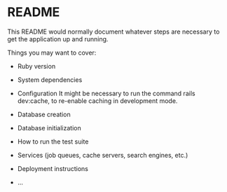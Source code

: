 # README

This README would normally document whatever steps are necessary to get the
application up and running.

Things you may want to cover:

* Ruby version

* System dependencies

* Configuration
  It might be necessary to run the command rails dev:cache, to re-enable caching in development mode.

* Database creation

* Database initialization

* How to run the test suite

* Services (job queues, cache servers, search engines, etc.)

* Deployment instructions

* ...
